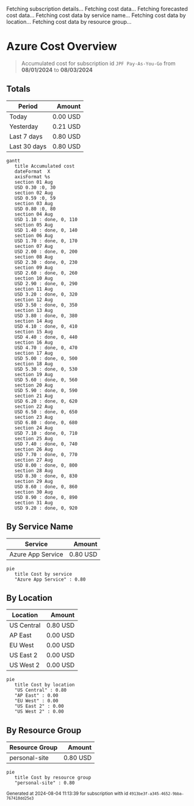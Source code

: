 Fetching subscription details...
Fetching cost data...
Fetching forecasted cost data...
Fetching cost data by service name...
Fetching cost data by location...
Fetching cost data by resource group...
# Azure Cost Overview

> Accumulated cost for subscription id `JPF Pay-As-You-Go` from **08/01/2024** to **08/03/2024**

## Totals

|Period|Amount|
|---|---:|
|Today|0.00 USD|
|Yesterday|0.21 USD|
|Last 7 days|0.80 USD|
|Last 30 days|0.80 USD|

```mermaid
gantt
   title Accumulated cost
   dateFormat  X
   axisFormat %s
   section 01 Aug
   USD 0.30 :0, 30
   section 02 Aug
   USD 0.59 :0, 59
   section 03 Aug
   USD 0.80 :0, 80
   section 04 Aug
   USD 1.10 : done, 0, 110
   section 05 Aug
   USD 1.40 : done, 0, 140
   section 06 Aug
   USD 1.70 : done, 0, 170
   section 07 Aug
   USD 2.00 : done, 0, 200
   section 08 Aug
   USD 2.30 : done, 0, 230
   section 09 Aug
   USD 2.60 : done, 0, 260
   section 10 Aug
   USD 2.90 : done, 0, 290
   section 11 Aug
   USD 3.20 : done, 0, 320
   section 12 Aug
   USD 3.50 : done, 0, 350
   section 13 Aug
   USD 3.80 : done, 0, 380
   section 14 Aug
   USD 4.10 : done, 0, 410
   section 15 Aug
   USD 4.40 : done, 0, 440
   section 16 Aug
   USD 4.70 : done, 0, 470
   section 17 Aug
   USD 5.00 : done, 0, 500
   section 18 Aug
   USD 5.30 : done, 0, 530
   section 19 Aug
   USD 5.60 : done, 0, 560
   section 20 Aug
   USD 5.90 : done, 0, 590
   section 21 Aug
   USD 6.20 : done, 0, 620
   section 22 Aug
   USD 6.50 : done, 0, 650
   section 23 Aug
   USD 6.80 : done, 0, 680
   section 24 Aug
   USD 7.10 : done, 0, 710
   section 25 Aug
   USD 7.40 : done, 0, 740
   section 26 Aug
   USD 7.70 : done, 0, 770
   section 27 Aug
   USD 8.00 : done, 0, 800
   section 28 Aug
   USD 8.30 : done, 0, 830
   section 29 Aug
   USD 8.60 : done, 0, 860
   section 30 Aug
   USD 8.90 : done, 0, 890
   section 31 Aug
   USD 9.20 : done, 0, 920
```

## By Service Name

|Service|Amount|
|---|---:|
|Azure App Service|0.80 USD|

```mermaid
pie
   title Cost by service
   "Azure App Service" : 0.80
```

## By Location

|Location|Amount|
|---|---:|
|US Central|0.80 USD|
|AP East|0.00 USD|
|EU West|0.00 USD|
|US East 2|0.00 USD|
|US West 2|0.00 USD|

```mermaid
pie
   title Cost by location
   "US Central" : 0.80
   "AP East" : 0.00
   "EU West" : 0.00
   "US East 2" : 0.00
   "US West 2" : 0.00
```

## By Resource Group

|Resource Group|Amount|
|---|---:|
|personal-site|0.80 USD|

```mermaid
pie
   title Cost by resource group
   "personal-site" : 0.80
```

<sup>Generated at 2024-08-04 11:13:39 for subscription with id `4913be3f-a345-4652-9bba-767418dd25e3`</sup>
